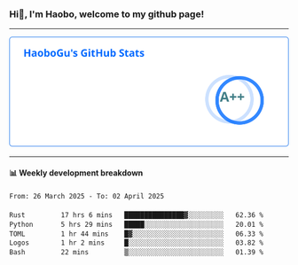 <!--<h2 align="center"> Hi👋, I'm Haobo, welcome to my github page! </h2>-->
### Hi👋, I'm Haobo, welcome to my github page!
-------

<img href="https://github.com/HaoboGu" src="assets/stats.svg" alt="github stats" /> 

-------

#### 📊 **Weekly development breakdown**
<!--START_SECTION:waka-->

```txt
From: 26 March 2025 - To: 02 April 2025

Rust         17 hrs 6 mins   ███████████████▓░░░░░░░░░   62.36 %
Python       5 hrs 29 mins   █████░░░░░░░░░░░░░░░░░░░░   20.01 %
TOML         1 hr 44 mins    █▓░░░░░░░░░░░░░░░░░░░░░░░   06.33 %
Logos        1 hr 2 mins     █░░░░░░░░░░░░░░░░░░░░░░░░   03.82 %
Bash         22 mins         ▒░░░░░░░░░░░░░░░░░░░░░░░░   01.39 %
```

<!--END_SECTION:waka-->
<!--
backup url: https://github-readme-status-dusky-ten.vercel.app/api?username=HaoboGu&count_private=true&show_icons=true&theme=transparent&border_color=2f80ed
-->
<!--
**HaoboGu/HaoboGu** is a ✨ _special_ ✨ repository because its `README.md` (this file) appears on your GitHub profile.

Here are some ideas to get you started:

- 🔭 I’m currently working on AI-assisted programming tools
- 🌱 I’m currently learning ...
- 👯 I’m looking to collaborate on ...
- 🤔 I’m looking for help with ...
- 💬 Ask me about ...
- 📫 How to reach me: ...
- 😄 Pronouns: ...
- ⚡ Fun fact: ...
-->
